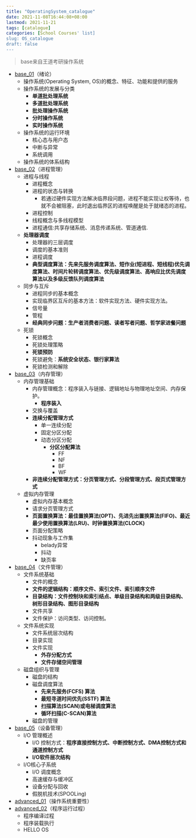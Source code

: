 ```yaml
---
title: "OperatingSystem_catalogue"
date: 2021-11-08T16:44:08+08:00
lastmod: 2021-11-21
tags: [catalogue]
categories: [School Courses' list]
slug: OS_catalogue
draft: false
---
```

> base来自王道考研操作系统
- [base_01](https://qizhengzou.github.io/operatingsystem_base_01/)（绪论）
    - 操作系统(Operating System, OS)的概念、特征、功能和提供的服务
    - 操作系统的发展与分类
        - **单道批处理系统**
        - **多道批处理系统**
        - **批处理操作系统**
        - **分时操作系统**
        - **实时操作系统**
    - 操作系统的运行环境
        - 核心态与用户态
        - 中断与异常
        - 系统调用
    - 操作系统的体系结构
- [base_02](https://qizhengzou.github.io/operatingsystem_base_02/)（进程管理）
    - 进程与线程
        - 进程概念
        - 进程的状态与转换
            - 若通过硬件实现方法解决临界段问题，进程不能实现让权等待，也就不会被阻塞，此时退出临界区的进程唤醒是处于就绪态的进程。
        - 进程控制
        - 线程概念与多线程模型
        - 进程通信:共享存储系统、消息传递系统、管道通信.
    - **处理器调度**
        - 处理器的三层调度
        - 调度的基本准则
        - 进程调度
        - **典型调度算法：先来先服务调度算法、短作业(短进程、短线程)优先调度算法、时间片轮转调度算法、优先级调度算法、高响应比优先调度算法以及多级反馈队列调度算法**
    - 同步与互斥
        - 进程同步的基本概念
        - 实现临界区互斥的基本方法：软件实现方法、硬件实现方法。
        - 信号量
        - 管程
        - **经典同步问题：生产者消费者问题、读者写者问题、哲学家进餐问题**
    - 死锁
        - 死锁概念
        - 死锁处理策略
        - **死锁预防**
        - 死锁避免：**系统安全状态、银行家算法**
        - 死锁检测和解除
- [base_03](https://qizhengzou.github.io/operatingsystem_base_03/)（内存管理）
    - 内存管理基础
        - 内存管理概念：程序装入与链接、逻辑地址与物理地址空间、内存保护。
            - **程序装入**
        - 交换与覆盖
        - **连续分配管理方式**
            - 单一连续分配
            - 固定分区分配
            - 动态分区分配
                - **分区分配算法**
                    - FF
                    - NF
                    - BF
                    - WF
        - **非连续分配管理方式：分页管理方式、分段管理方式、段页式管理方式**
    - 虚拟内存管理
        - 虚拟内存基本概念
        - 请求分页管理方式
        - **页面置换算法：最佳置换算法(OPT)、先进先出置换算法(FIFO)、最近最少使用置换算法(LRU)、时钟置换算法(CLOCK)**
        - 页面分配策略
        - 抖动现象与工作集
            - belady异常
            - 抖动
            - 缺页率
- [base_04](https://qizhengzou.github.io/operatingsystem_base_04/)（文件管理）
    - 文件系统基础
        - 文件的概念
        - **文件的逻辑结构：顺序文件、索引文件、索引顺序文件**
        - **目录结构：文件控制块和索引结点、单级目录结构和两级目录结构、树形目录结构、图形目录结构**
        - 文件共享
        - 文件保护：访问类型、访问控制。
    - 文件系统实现
        - 文件系统层次结构
        - 目录实现
        - 文件实现
            - **外存分配方式**
            - **文件存储空间管理**
    - 磁盘组织与管理
        - 磁盘的结构
        - 磁盘调度算法
            - **先来先服务(FCFS) 算法**
            - **最短寻道时间优先(SSTF) 算法**
            - **扫描算法(SCAN)或电梯调度算法**
            - **循环扫描(C-SCAN)算法**  
        - 磁盘的管理
- [base_05](https://qizhengzou.github.io/operatingsystem_base_05/)（设备管理）
    - I/O 管理概述
        - I/O 控制方式：**程序直接控制方式、中断控制方式、DMA控制方式和通道控制方式**
        - **I/O软件层次结构**
    - I/O核心子系统
        - I/O 调度概念
        - 高速缓存与缓冲区
        - 设备分配与回收
        - 假脱机技术(SPOOLing)
- [advanced_01](https://qizhengzou.github.io/operatingsystem_advanced_01/)（操作系统重要性）
- [advanced_02](https://qizhengzou.github.io/operatingsystem_advanced_02/)（程序运行过程）
    - 程序编译过程
    - 程序装载执行
    - HELLO OS




